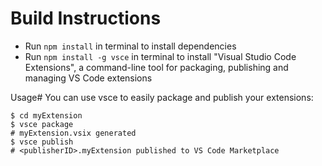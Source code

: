 # Build Instructions

- Run `npm install` in terminal to install dependencies
- Run `npm install -g vsce` in terminal to install "Visual Studio Code Extensions", a command-line tool for packaging, publishing and managing VS Code extensions

Usage#
You can use vsce to easily package and publish your extensions:

```
$ cd myExtension
$ vsce package
# myExtension.vsix generated
$ vsce publish
# <publisherID>.myExtension published to VS Code Marketplace
```

